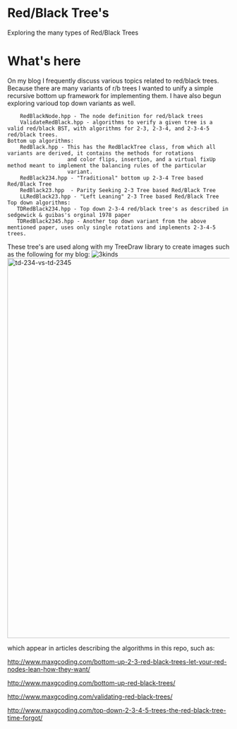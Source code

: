 # Red/Black Tree's
Exploring the many types of Red/Black Trees

# What's here
On my blog I frequently discuss various topics related to red/black trees. Because there are
many variants of r/b trees I wanted to unify a simple recursive bottom up framework for implementing them.
I have also begun exploring varioud top down variants as well.

```
    RedBlackNode.hpp - The node definition for red/black trees
    ValidateRedBlack.hpp - algorithms to verify a given tree is a valid red/black BST, with algorithms for 2-3, 2-3-4, and 2-3-4-5 red/black trees.
Bottom up algorithms:
    RedBlack.hpp - This has the RedBlackTree class, from which all variants are derived, it contains the methods for rotations
                   and color flips, insertion, and a virtual fixUp method meant to implement the balancing rules of the particular
                   variant.
    RedBlack234.hpp - "Traditional" bottom up 2-3-4 Tree based Red/Black Tree
    RedBlack23.hpp  - Parity Seeking 2-3 Tree based Red/Black Tree
    LLRedBlack23.hpp - "Left Leaning" 2-3 Tree based Red/Black Tree
Top down algorithms:
   TDRedBlack234.hpp - Top down 2-3-4 red/black tree's as described in sedgewick & guibas's orginal 1978 paper
   TDRedBlack2345.hpp - Another top down variant from the above mentioned paper, uses only single rotations and implements 2-3-4-5 trees.
```

These tree's are used along with my TreeDraw library to create images such as the following for my blog:
![3kinds](https://github.com/maxgoren/RedBlackTrees/assets/65133477/d4e36933-178c-4e93-8af5-028e5c35d70e)
<img width="861" alt="td-234-vs-td-2345" src="https://github.com/maxgoren/RedBlackTrees/assets/65133477/ceb3a645-08ca-4f61-b345-30e55dea5a68">

which appear in articles describing the algorithms in this repo, such as:

http://www.maxgcoding.com/bottom-up-2-3-red-black-trees-let-your-red-nodes-lean-how-they-want/

http://www.maxgcoding.com/bottom-up-red-black-trees/

http://www.maxgcoding.com/validating-red-black-trees/

http://www.maxgcoding.com/top-down-2-3-4-5-trees-the-red-black-tree-time-forgot/
